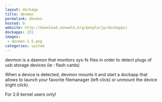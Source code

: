 ```yaml
---
layout: dockapp
title: devmon
permalink: devmon
hosted: 0
website: http://download.zenwalk.org/people/jp/dockapps/
dockapps: 231
images:
 - devmon-1.5.png
categories: system
---
```

devmon is a daemon that monitors sys-fs files in order to detect plugs of usb
storage devices (ie : flash cards)

When a device is detected, devmon mounts it and start a dockapp that allows to
launch your favorite filemanager (left click) or unmount the device (right
click).

For 2.6 kernel users only!
